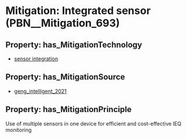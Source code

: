 # Mitigation: __Integrated sensor__ (PBN__Mitigation_693)

## Property: has_MitigationTechnology

* [sensor integration](../Technology/PBN__Technology_644)

## Property: has_MitigationSource

* [geng_intelligent_2021](../Article/PBN__Article_62)

## Property: has_MitigationPrinciple

Use of multiple sensors in one device for efficient and cost-effective IEQ monitoring

